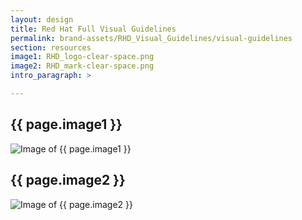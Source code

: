 ```yaml
---
layout: design
title: Red Hat Full Visual Guidelines
permalink: brand-assets/RHD_Visual_Guidelines/visual-guidelines
section: resources
image1: RHD_logo-clear-space.png
image2: RHD_mark-clear-space.png
intro_paragraph: >

---
```


## {{ page.image1 }}
  <img src="{{ page.image1 }}" alt="Image of {{ page.image1 }}">

## {{ page.image2 }}
  <img src="{{ page.image2 }}" alt="Image of {{ page.image2 }}">
